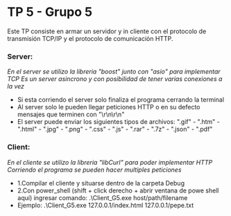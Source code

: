 # TP 5 - Grupo 5
Este TP consiste en armar un servidor y in cliente con el protocolo de transmisión TCP/IP y el protocolo de comunicación HTTP.

### Server:
_En el server se utilizo la libreria "boost" junto con "asio" para implementar TCP_
_Es un server asincrono y con posibilidad de tener varias conexiones a la vez_
* Si esta corriendo el server solo finaliza el programa cerrando la terminal
* Al server solo le pueden llegar peticiones HTTP o en su defecto mensajes que terminen con "\r\n\r\n"
* El server puede enviar los siguientes tipos de archivos: ".gif" - ".htm" - ".html" - ".jpg" - ".png" - ".css" - ".js" - ".rar" - ".7z" - ".json" - ".pdf" 

### Client:
_En el cliente se utilizo la libreria "libCurl" para poder implementar HTTP_
_Corriendo el programa se pueden hacer multiples peticiones_
* 1.Compilar el cliente y situarse dentro de la carpeta Debug 
* 2.Con power_shell (shift + click derecho + abrir ventana de powe shell aquí) ingresar comando: .\Client_G5.exe host/path/filename
* Ejemplo:	.\Client_G5.exe 127.0.0.1/index.html 127.0.0.1/pepe.txt